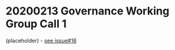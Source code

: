 # 20200213 Governance Working Group Call 1

(placeholder) - [see issue#16](https://github.com/stacksgov/resources/issues/16)
